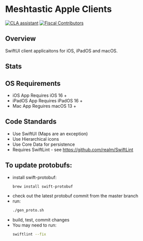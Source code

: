 # Meshtastic Apple Clients

[![CLA assistant](https://cla-assistant.io/readme/badge/meshtastic/Meshtastic-Apple)](https://cla-assistant.io/meshtastic/Meshtastic-Apple)
[![Fiscal Contributors](https://opencollective.com/meshtastic/tiers/badge.svg?label=Fiscal%20Contributors&color=deeppink)](https://opencollective.com/meshtastic/)

## Overview

SwiftUI client applicaitons for iOS, iPadOS and macOS.

## Stats

<!--Repobeats image here (avaliable when public)-->

## OS Requirements

* iOS App Requires iOS 16 +
* iPadOS App Requires iPadOS 16 +
* Mac App Reguires macOS 13 +

## Code Standards

- Use SwiftUI (Maps are an exception)
- Use Hierarchical icons
- Use Core Data for persistence
- Requires SwiftLint - see https://github.com/realm/SwiftLint

## To update protobufs:

- install swift-protobuf:
  ```bash
  brew install swift-protobuf
  ```
- check out the latest protobuf commit from the master branch
- run:
  ```bash
  ./gen_proto.sh
  ```
- build, test, commit changes
- You may need to run:
  ```bash
  swiftlint --fix
  ```
